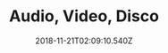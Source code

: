 ---
title: Audio, Video, Disco
artist: Justice
date: 2018-11-21T02:09:10.540Z
cover: /img/audio-video-disco-500.jpg
styles:
  - Electronic
links:
  spotify: https://play.spotify.com/album/0dLnnm4PjeyqM4CoHqo6DI
  youtube: https://youtu.be/KO42fQP5sm4
  applemusic: https://itunes.apple.com/us/album/audio-video-disco/469202499?uo=4
  soundcloud: ""
  bandcamp: ""
  googleplay: https://play.google.com/music/m/Bm6wmpfcgtjnlz7xmjtjvmkmucy?signup_if_needed=1
  deezer: https://www.deezer.com/album/54275582
---